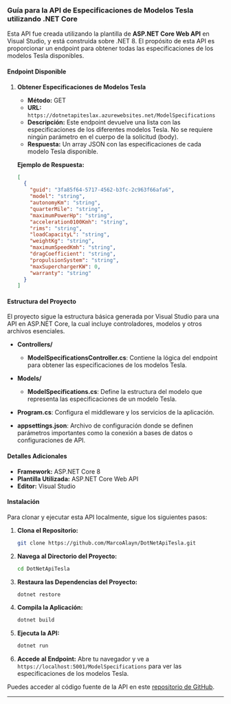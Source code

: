 ### **Guía para la API de Especificaciones de Modelos Tesla utilizando .NET Core**

Esta API fue creada utilizando la plantilla de **ASP.NET Core Web API** en Visual Studio, y está construida sobre .NET 8. El propósito de esta API es proporcionar un endpoint para obtener todas las especificaciones de los modelos Tesla disponibles.

#### **Endpoint Disponible**

1. **Obtener Especificaciones de Modelos Tesla**
   - **Método:** GET
   - **URL:** `https://dotnetapiteslax.azurewebsites.net/ModelSpecifications`
   - **Descripción:** Este endpoint devuelve una lista con las especificaciones de los diferentes modelos Tesla. No se requiere ningún parámetro en el cuerpo de la solicitud (body).
   - **Respuesta:** Un array JSON con las especificaciones de cada modelo Tesla disponible.
   
   **Ejemplo de Respuesta:**
   ```json
   [
     {
       "guid": "3fa85f64-5717-4562-b3fc-2c963f66afa6",
       "model": "string",
       "autonomyKm": "string",
       "quarterMile": "string",
       "maximumPowerHp": "string",
       "acceleration0100Kmh": "string",
       "rims": "string",
       "loadCapacityL": "string",
       "weightKg": "string",
       "maximumSpeedKmh": "string",
       "dragCoefficient": "string",
       "propulsionSystem": "string",
       "maxSuperchargerKW": 0,
       "warranty": "string"
     }
   ]
   ```

#### **Estructura del Proyecto**

El proyecto sigue la estructura básica generada por Visual Studio para una API en ASP.NET Core, la cual incluye controladores, modelos y otros archivos esenciales.

- **Controllers/**
  - **ModelSpecificationsController.cs**: Contiene la lógica del endpoint para obtener las especificaciones de los modelos Tesla.
  
- **Models/**
  - **ModelSpecifications.cs**: Define la estructura del modelo que representa las especificaciones de un modelo Tesla.

- **Program.cs**: Configura el middleware y los servicios de la aplicación.

- **appsettings.json**: Archivo de configuración donde se definen parámetros importantes como la conexión a bases de datos o configuraciones de API.

#### **Detalles Adicionales**

- **Framework:** ASP.NET Core 8
- **Plantilla Utilizada:** ASP.NET Core Web API
- **Editor:** Visual Studio

#### **Instalación**

Para clonar y ejecutar esta API localmente, sigue los siguientes pasos:

1. **Clona el Repositorio:**
   ```bash
   git clone https://github.com/MarcoAlayn/DotNetApiTesla.git
   ```

2. **Navega al Directorio del Proyecto:**
   ```bash
   cd DotNetApiTesla
   ```

3. **Restaura las Dependencias del Proyecto:**
   ```bash
   dotnet restore
   ```

4. **Compila la Aplicación:**
   ```bash
   dotnet build
   ```

5. **Ejecuta la API:**
   ```bash
   dotnet run
   ```

6. **Accede al Endpoint:**
   Abre tu navegador y ve a `https://localhost:5001/ModelSpecifications` para ver las especificaciones de los modelos Tesla.

Puedes acceder al código fuente de la API en este [repositorio de GitHub](https://github.com/MarcoAlayn/DotNetApiTesla).

---